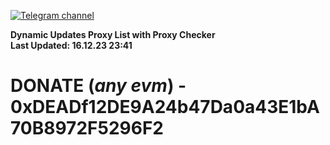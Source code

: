 [![Telegram channel](https://img.shields.io/endpoint?url=https://runkit.io/damiankrawczyk/telegram-badge/branches/master?url=https://t.me/n4z4v0d)](https://t.me/n4z4v0d) 

**Dynamic Updates Proxy List with Proxy Checker**  
**Last Updated: 16.12.23 23:41**

# DONATE (_any evm_) - 0xDEADf12DE9A24b47Da0a43E1bA70B8972F5296F2
